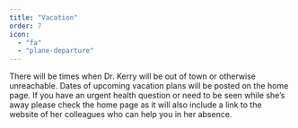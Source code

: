 ```yaml
---
title: "Vacation"
order: 7
icon:
  - "fa"
  - "plane-departure"
---
```


There will be times when Dr. Kerry will be out of town or otherwise unreachable. Dates of upcoming vacation plans will be posted on the home page. If you have an urgent health question or need to be seen while she’s away please check the home page as it will also include a link to the website of her colleagues who can help you in her absence.
